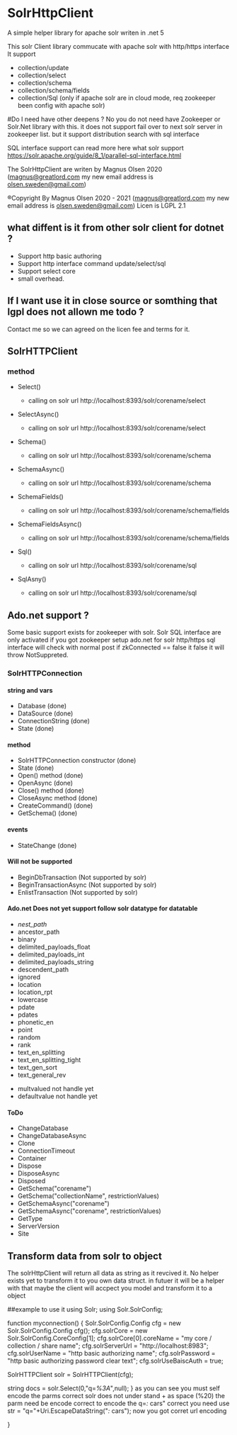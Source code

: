 # SolrHttpClient
A simple helper library for apache solr writen in .net 5 

This solr Client library commucate with apache solr with http/https interface
It support 
* collection/update
* collection/select
* collection/schema
* collection/schema/fields
* collection/Sql (only if apache solr are in cloud mode, req zookeeper been config with apache solr)

#Do I need have other deepens ?
No you do not need have Zookeeper or Solr.Net library with this.
it does not support fail over to next solr server in zookeeper list. 
but it support distribution search with sql interface 

SQL interface support can read more here what solr support
https://solr.apache.org/guide/8_1/parallel-sql-interface.html

The SolrHttpClient are writen by Magnus Olsen 2020 (magnus@greatlord.com my new email address is olsen.sweden@gmail.com)

®Copyright By Magnus Olsen 2020 - 2021 (magnus@greatlord.com my new email address is olsen.sweden@gmail.com)
Licen is LGPL 2.1

## what diffent is it from other solr client for dotnet ?
* Support http basic authoring
* Support http interface command update/select/sql
* Support select core
* small overhead.

## If I want use it in close source or somthing that lgpl does not allown me todo ?
Contact me so we can agreed on the licen fee and terms for it.

## SolrHTTPClient
### method
* Select() 
  - calling on solr url http://localhost:8393/solr/corename/select

* SelectAsync()
  - calling on solr url http://localhost:8393/solr/corename/select

* Schema()
  - calling on solr url http://localhost:8393/solr/corename/schema

* SchemaAsync()
  - calling on solr url http://localhost:8393/solr/corename/schema
 
* SchemaFields()
  - calling on solr url http://localhost:8393/solr/corename/schema/fields

* SchemaFieldsAsync()
  - calling on solr url http://localhost:8393/solr/corename/schema/fields

* Sql()
  - calling on solr url http://localhost:8393/solr/corename/sql

* SqlAsny()
  - calling on solr url http://localhost:8393/solr/corename/sql

## Ado.net support ?
Some basic support exists for zookeeper with solr.
Solr SQL interface are only activated if you got zookeeper setup
ado.net for solr http/https sql interface will check with normal post
if zkConnected == false it false it will throw NotSuppreted. 

### SolrHTTPConnection
#### string and vars
* Database (done)
* DataSource (done)
* ConnectionString (done)
* State (done)

#### method
* SolrHTTPConnection constructor (done)
* State (done)
* Open() method (done)
* OpenAsync (done)
* Close() method (done)
* CloseAsync method (done)
* CreateCommand() (done)
* GetSchema() (done)

#### events
* StateChange (done)

#### Will not be supported
* BeginDbTransaction (Not supported by solr)
* BeginTransactionAsync (Not supported by solr)
* EnlistTransaction (Not supported by solr)

#### Ado.net Does not yet support follow solr datatype for datatable
 - _nest_path_
 - ancestor_path
 - binary
 - delimited_payloads_float
 - delimited_payloads_int
 - delimited_payloads_string
 - descendent_path
 - ignored
 - location
 - location_rpt
 - lowercase
 - pdate
 - pdates
 - phonetic_en
 - point
 - random
 - rank
 - text_en_splitting
 - text_en_splitting_tight
 - text_gen_sort
 - text_general_rev
 * multvalued not handle yet 
 * defaultvalue not handle yet 

#### ToDo
* ChangeDatabase
* ChangeDatabaseAsync
* Clone          
* ConnectionTimeout
* Container
* Dispose
* DisposeAsync
* Disposed
* GetSchema("corename")
* GetSchema("collectionName", restrictionValues)
* GetSchemaAsync("corename")
* GetSchemaAsync("corename", restrictionValues)
* GetType          
* ServerVersion
* Site



## Transform data from solr to object 
The solrHttpClient will return all data as string as it revcived it.
No helper exists yet to transform it to you own data struct.
in futuer it will be a helper with that maybe the client will accpect you model and transform it to a object

##example to use it 
using Solr;
using Solr.SolrConfig;

function myconnection() {
  Solr.SolrConfig.Config cfg = new Solr.SolrConfig.Config cfg();
  cfg.solrCore = new Solr.SolrConfig.CoreConfig[1];
  cfg.solrCore[0].coreName = "my core / collection / share name";
  cfg.solrServerUrl = "http://localhost:8983";
  cfg.solrUserName = "http basic authorizing name";
  cfg.solrPassword = "http basic authorizing password clear text";
  cfg.solrUseBaiscAuth = true;
  
  SolrHTTPClient solr = SolrHTTPClient(cfg);
  
  string docs = solr.Select(0,"q=*%3A*",null);
 }
as you can see you must self encode the parms correct solr does not under stand + as space (%20) the parm need be encode correct
to encode the q=*:* cars" correct you need use str = "q="+Uri.EscapeDataString("*:* cars"); now you got corret url encoding 

 
   
  
  
}


